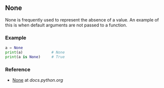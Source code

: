 ## None

None is frequently used to represent the absence of a value. An example of this is when default arguments are not passed to a function.

### Example

```python
a = None
print(a)             # None
print(a is None)     # True
```

### Reference

* [None](https://docs.python.org/3/library/constants.html#None) at *docs.python.org*